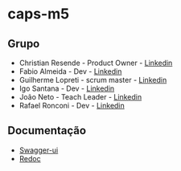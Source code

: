 # caps-m5


## Grupo

 - Christian Resende - Product Owner - [Linkedin](https://www.linkedin.com/in/christian-brandolini-chequetto-resende/)
 - Fabio Almeida - Dev - [Linkedin](https://www.linkedin.com/in/f%C3%A1bio-almeida08/)
 - Guilherme Lopreti - scrum master - [Linkedin](https://www.linkedin.com/in/guilherme-lopreti-silva/)
 - Igo Santana - Dev - [Linkedin](https://www.linkedin.com/in/igosantana33/)
 - João Neto - Teach Leader - [Linkedin](https://www.linkedin.com/in/jo%C3%A3o-henrique-pereira-neto-6776251ba/)
 - Rafael Ronconi - Dev -  [Linkedin](https://www.linkedin.com/in/rafaelronconidona/)

## Documentação

- [Swagger-ui](https://caps-m5.herokuapp.com/api/schema/swagger-ui) 
- [Redoc](https://caps-m5.herokuapp.com/api/schema/redoc/)

